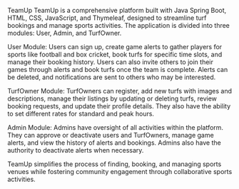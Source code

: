 TeamUp
TeamUp is a comprehensive platform built with Java Spring Boot, HTML, CSS, JavaScript, and Thymeleaf, designed to streamline turf bookings and manage sports activities. The application is divided into three modules: User, Admin, and TurfOwner.

User Module: Users can sign up, create game alerts to gather players for sports like football and box cricket, book turfs for specific time slots, and manage their booking history. Users can also invite others to join their games through alerts and book turfs once the team is complete. Alerts can be deleted, and notifications are sent to others who may be interested.

TurfOwner Module: TurfOwners can register, add new turfs with images and descriptions, manage their listings by updating or deleting turfs, review booking requests, and update their profile details. They also have the ability to set different rates for standard and peak hours.

Admin Module: Admins have oversight of all activities within the platform. They can approve or deactivate users and TurfOwners, manage game alerts, and view the history of alerts and bookings. Admins also have the authority to deactivate alerts when necessary.

TeamUp simplifies the process of finding, booking, and managing sports venues while fostering community engagement through collaborative sports activities.
